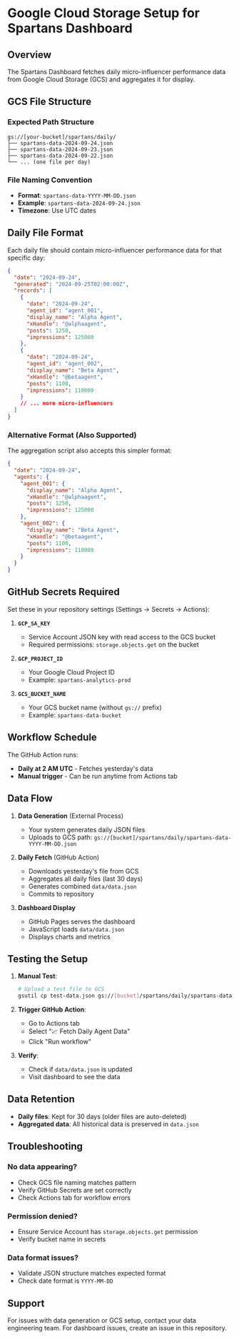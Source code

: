 # Google Cloud Storage Setup for Spartans Dashboard

## Overview

The Spartans Dashboard fetches daily micro-influencer performance data from Google Cloud Storage (GCS) and aggregates it for display.

## GCS File Structure

### Expected Path Structure
```
gs://[your-bucket]/spartans/daily/
├── spartans-data-2024-09-24.json
├── spartans-data-2024-09-23.json
├── spartans-data-2024-09-22.json
└── ... (one file per day)
```

### File Naming Convention
- **Format**: `spartans-data-YYYY-MM-DD.json`
- **Example**: `spartans-data-2024-09-24.json`
- **Timezone**: Use UTC dates

## Daily File Format

Each daily file should contain micro-influencer performance data for that specific day:

```json
{
  "date": "2024-09-24",
  "generated": "2024-09-25T02:00:00Z",
  "records": [
    {
      "date": "2024-09-24",
      "agent_id": "agent_001",
      "display_name": "Alpha Agent",
      "xHandle": "@alphaagent",
      "posts": 1250,
      "impressions": 125000
    },
    {
      "date": "2024-09-24",
      "agent_id": "agent_002",
      "display_name": "Beta Agent",
      "xHandle": "@betaagent",
      "posts": 1100,
      "impressions": 110000
    }
    // ... more micro-influencers
  ]
}
```

### Alternative Format (Also Supported)

The aggregation script also accepts this simpler format:

```json
{
  "date": "2024-09-24",
  "agents": {
    "agent_001": {
      "display_name": "Alpha Agent",
      "xHandle": "@alphaagent",
      "posts": 1250,
      "impressions": 125000
    },
    "agent_002": {
      "display_name": "Beta Agent",
      "xHandle": "@betaagent",
      "posts": 1100,
      "impressions": 110000
    }
  }
}
```

## GitHub Secrets Required

Set these in your repository settings (Settings → Secrets → Actions):

1. **`GCP_SA_KEY`**
   - Service Account JSON key with read access to the GCS bucket
   - Required permissions: `storage.objects.get` on the bucket

2. **`GCP_PROJECT_ID`**
   - Your Google Cloud Project ID
   - Example: `spartans-analytics-prod`

3. **`GCS_BUCKET_NAME`**
   - Your GCS bucket name (without `gs://` prefix)
   - Example: `spartans-data-bucket`

## Workflow Schedule

The GitHub Action runs:
- **Daily at 2 AM UTC** - Fetches yesterday's data
- **Manual trigger** - Can be run anytime from Actions tab

## Data Flow

1. **Data Generation** (External Process)
   - Your system generates daily JSON files
   - Uploads to GCS path: `gs://[bucket]/spartans/daily/spartans-data-YYYY-MM-DD.json`

2. **Daily Fetch** (GitHub Action)
   - Downloads yesterday's file from GCS
   - Aggregates all daily files (last 30 days)
   - Generates combined `data/data.json`
   - Commits to repository

3. **Dashboard Display**
   - GitHub Pages serves the dashboard
   - JavaScript loads `data/data.json`
   - Displays charts and metrics

## Testing the Setup

1. **Manual Test**:
   ```bash
   # Upload a test file to GCS
   gsutil cp test-data.json gs://[bucket]/spartans/daily/spartans-data-2024-09-24.json
   ```

2. **Trigger GitHub Action**:
   - Go to Actions tab
   - Select "📈 Fetch Daily Agent Data"
   - Click "Run workflow"

3. **Verify**:
   - Check if `data/data.json` is updated
   - Visit dashboard to see the data

## Data Retention

- **Daily files**: Kept for 30 days (older files are auto-deleted)
- **Aggregated data**: All historical data is preserved in `data.json`

## Troubleshooting

### No data appearing?
- Check GCS file naming matches pattern
- Verify GitHub Secrets are set correctly
- Check Actions tab for workflow errors

### Permission denied?
- Ensure Service Account has `storage.objects.get` permission
- Verify bucket name in secrets

### Data format issues?
- Validate JSON structure matches expected format
- Check date format is `YYYY-MM-DD`

## Support

For issues with data generation or GCS setup, contact your data engineering team.
For dashboard issues, create an issue in this repository.